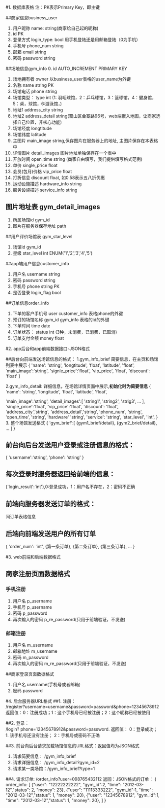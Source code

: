 ﻿#1. 数据库表格
注：PK表示Primary Key，即主键

##商家信息business_user
1. 用户昵称 name: string(商家给自己起的昵称) 
2. id PK
2. 登录方式 login_type: bool 用手机登陆还是用邮箱登陆（0为手机）
3. 手机号 phone_num string 
4. 邮箱 email string 
5. 密码 password string

##场地信息gym_info
0. id AUTO_INCREMENT PRIMARY KEY
1. 场地拥有者 owner 以business_user表格的user_name为外键
2. 名称 name string  PK
3. 场馆电话 phone string 
4. 场馆类型： type int (1: 羽毛球馆，2：乒乓球馆，3：篮球馆，4：健身馆，5：桌，球馆，6:游泳馆，)
5. 地址1 address_city string
6. 地址2 address_detail string(蜀山区金寨路96号，web端嵌入地图，让商家选择自己位置，非核心功能)
7. 场馆经度 longtitude
8. 场馆纬度 latitude
9. 主图片 main_image string,保存图片在服务器上的地址, 主图片保存在本表格中
10. 详情图片 detail_images 图片地址单独保存在一个表中  
11. 开放时间 open_time string (商家自由填写，我们提供填写格式范例)
12. 单价 single_price float 
13. 会员(包月)价格 vip_price float
14. 打折信息 discount float, 如0.58表示五八折优惠
15. 运动设施描述 hardware_info string
16. 服务设施描述 service_info string

## 图片地址表 gym_detail_images
1. 所属场馆id gym_id  
2. 图片在服务器保存地址 path  


##用户评价场馆表 gym_star_level
1. 场馆id gym_id 
2. 星级 star_level int ENUM('1','2','3','4','5') 


##app端用户信息customer_info
1. 用户名 username string 
2. 密码 password string 
3. 手机号 phone string PK
4. 是否登录 login_flag bool

##订单信息order_info
1. 下单的客户手机号 user customer_info 表格phone的外键
2. 预订的场馆名称  gym_id gym_info 表格的id的外键
3. 下单时间 time date
4. 订单状态： status int (3种，未消费，已消费，已取消) 
5. 订单支付金额 money float


#2. app后台和app前端数据接口-JSON格式

##后台向前端发送场馆信息的格式：
1.gym_info_brief 简要信息，在主页和场馆列表中展示
{
'name': 'string',
'longtitude', 'float',
'latitude', 'float',
'main_image':'string',
'signle_price':'float',
'vip_price', 'float',
'discount': 'float'
}

2.gym_info_detail: 详细信息，在场馆详情页面中展示,**初始化时为简要信息**
{
'name': 'string',
'longitude', 'float',
'latitude', 'float',

'main_image':'string',
'detail_images':[
'string1',
'string2',
'strig3',
...
],
'single_price':'float',
'vip_price':'float',
'discount': 'float',
'address_city','string',
'address_detail','string',
'phone_num', 'string',
'open_time', 'string',
'hardware' 'string',
'service': 'string',
'star_level', 'int',
}
3. 整个场馆发送格式
{
'gym_brief':[
{gym1_brief/detail},
{gym2_brief/detail},
...
]
}


## 前台向后台发送用户登录或注册信息的格式：
{
'username':'string',
'phone': 'string'
}

## 每次登录时服务器返回给前端的信息：
{'login_result':'int'},0:登录成功，1：用户名不存在，2：密码不正确

## 前端向服务器发送订单的格式：
同订单表格信息

## 后端向前端发送用户的所有订单
{
'order_num': 'int',
{第一条订单},
{第二条订单},
{第三条订单},
...
}


#3. web前端和后端数据格式
## 商家注册页面数据格式
### 手机注册
1. 用户名 p_username
2. 手机号 p_username
3. 密码 p_password
4. 再次输入的密码 p_re_password(只用于前端验证，不发送)

### 邮箱注册
1. 用户名 m_username
2. 邮箱地址 m_username
3. 密码 m_password
4. 再次输入的密码 m_re_password(只用于前端验证，不发送)

##商家登录页面数据格式
1. 用户名 username(手机号或者邮箱)
2. 密码 password

#4. 后台服务器URL格式
##1. 注册：   
/register?username=username&password=password&phone=12345678912
返回值：0：注册成功；1：这个手机号已经被注册；2：这个昵称已经被使用

##2. 登录：  
/login? phone=12345678912&password=password.
返回值： 0：登录成功； 1. 该手机号还没有注册； 2：手机号或密码不正确

##3.  前台向后台请求加载场馆信息的URL格式：返回值均为JSON格式
1. 请求简要信息： /gym_info_brief 
2. 请求详细信息： /gym_info_detail?gym_id=2
3. 请求某一类场馆：/gym_info_brief?type=1

##4. 请求订单:
/order_info?user=098765432112
返回：JSON格式的订单：
{
order_info:
[
{"user": "12222222222", "gym_id":2, "time": "2012-03-12","status": 2, "money": 23},
{"user": "11113333222", "gym_id":1, "time": "2012-03-12","status": 1, "money": 20},
{"user": "12345678912", "gym_id":1, "time": "2012-03-12","status": 1, "money": 20},
]
}
